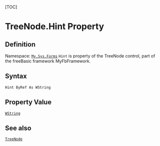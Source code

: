 [TOC]
# TreeNode.Hint Property

## Definition
Namespace: [`My.Sys.Forms`](My.Sys.Forms.md)
`Hint` is property of the TreeNode control, part of the freeBasic framework MyFbFramework.
## Syntax
```freeBasic
Hint ByRef As WString
```
## Property Value
[`WString`]("https://www.freebasic.net/wiki/KeyPgWString")
## See also
[`TreeNode`](TreeNode.md)
